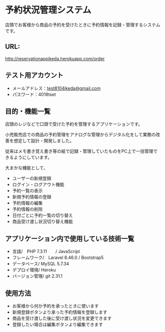 # 予約状況管理システム
店頭でお客様から商品の予約を受けたときに予約情報を記録・管理するシステムです。

## URL: 
http://reservationappikeda.herokuapp.com/order

## テスト用アカウント
- メールアドレス：test8104ikeda@gmail.com
- パスワード：4018tset


## 目的・機能一覧
店頭のレジなどで口頭で受けた予約を管理するアプリケーションです。

小売販売店での商品の予約管理をアナログな管理からデジタル化をして業務の改善を想定して設計・開発しました。

従来はメモ書き覚え書き等の紙で記録・管理していたものをPC上で一括管理できるようにしています。

大まかな機能として、
- ユーザーの新規登録
- ログイン・ログアウト機能
- 予約一覧の表示
- 新規予約情報の登録
- 予約情報の編集
- 予約情報の削除
- 日付ごとに予約一覧の切り替え
- 商品受け渡し状況切り替え機能

## アプリケーション内で使用している技術一覧
- 言語/　PHP 7.3.11　　/ JavaScript
- フレームワーク/　Laravel 8.46.0 / Bootstrap5
- データベース/ MySQL 5.7.34
- デプロイ環境/ Heroku
- バージョン管理/ git 2.31.1

## 使用方法
- お客様から何か予約を承ったときに使います
- 新規登録ボタンより承った予約情報を登録します
- 商品を受け渡した後に受け渡し状況を変更できます
- 登録したい場合は編集ボタンより編集できます
